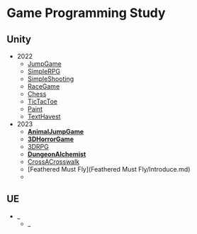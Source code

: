 # Game Programming Study
## Unity
- 2022
   - [JumpGame](JumpGame/Introduce.md)
   - [SimpleRPG](SimpleRPG/Introduce.md)
   - [SimpleShooting](SimpleShooting/Introduce.md)
   - [RaceGame](RaceGame/Introduce.md)
   - [Chess](Chess/Introduce.md)
   - [TicTacToe](TicTacToe/Introduce.md)
   - [Paint](Paint/Introduce.md)
   - [TextHavest](TextHavest/Introduce.md)
- 2023
   - **[AnimalJumpGame](AnimalJumpGame/Introduce.md)**
   - **[3DHorrorGame](3DHorrorGame/Introduce.md)**
   - [3DRPG](3DRPG/Introduce.md)
   - **[DungeonAlchemist](DungeonAlchemist/Introduce.md)**
   - [CrossACrosswalk](CrossACrosswalk/Introduce.md)
   - [Feathered Must Fly](Feathered Must Fly/Introduce.md)
   -
## UE
- _
   - _
